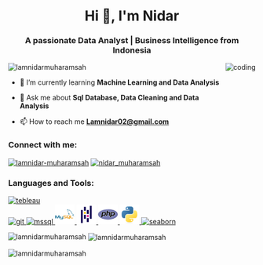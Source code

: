 <h1 align="center">Hi 👋, I'm Nidar</h1>
<h3 align="center">A passionate Data Analyst | Business Intelligence from Indonesia</h3>
<img align="right" alt="coding" widht="300" height="300" src="https://www.caxsol.com/assets/img/data-analysis.gif">

<p align="left"> <img src="https://komarev.com/ghpvc/?username=lamnidarmuharamsah&label=Profile%20views&color=0e75b6&style=flat" alt="lamnidarmuharamsah" /> </p>

- 🌱 I’m currently learning **Machine Learning and Data Analysis**

- 💬 Ask me about **Sql Database, Data Cleaning and Data Analysis**

- 📫 How to reach me **Lamnidar02@gmail.com**

<h3 align="left">Connect with me:</h3>
<p align="left">
<a href="https://linkedin.com/in/lamnidar-muharamsah" target="blank"><img align="center" src="https://raw.githubusercontent.com/rahuldkjain/github-profile-readme-generator/master/src/images/icons/Social/linked-in-alt.svg" alt="lamnidar-muharamsah" height="30" width="40" /></a>
<a href="https://instagram.com/nidar_muharamsah" target="blank"><img align="center" src="https://raw.githubusercontent.com/rahuldkjain/github-profile-readme-generator/master/src/images/icons/Social/instagram.svg" alt="nidar_muharamsah" height="30" width="40" /></a>
</p>

<h3 align="left">Languages and Tools:</h3>
<p align="left"> 

<a href="https://public.tableau.com/" target="_blank" rel="noreferrer"><img src="https://d1cnss1t6ao97n.cloudfront.net/mstatic/ea04db5/content/uploads/2016/10/tableau-hero-icon.png" alt="tebleau" width="40" height="40"/> </a>   
<a href="https://git-scm.com/" target="_blank" rel="noreferrer"> <img src="https://i.pinimg.com/736x/01/e5/00/01e500fca29c045d432b64f285f9c229.jpg" alt="git" width="40" height="40"/> </a> <a href="https://www.microsoft.com/en-us/sql-server" target="_blank" rel="noreferrer"> <img src="https://www.svgrepo.com/show/303229/microsoft-sql-server-logo.svg" alt="mssql" width="40" height="40"/> </a> <a href="https://www.mysql.com/" target="_blank" rel="noreferrer"> <img src="https://raw.githubusercontent.com/devicons/devicon/master/icons/mysql/mysql-original-wordmark.svg" alt="mysql" width="40" height="40"/> </a> <a href="https://pandas.pydata.org/" target="_blank" rel="noreferrer"> <img src="https://raw.githubusercontent.com/devicons/devicon/2ae2a900d2f041da66e950e4d48052658d850630/icons/pandas/pandas-original.svg" alt="pandas" width="40" height="40"/> </a> <a href="https://www.php.net" target="_blank" rel="noreferrer"> <img src="https://raw.githubusercontent.com/devicons/devicon/master/icons/php/php-original.svg" alt="php" width="40" height="40"/> </a> <a href="https://www.python.org" target="_blank" rel="noreferrer"> <img src="https://raw.githubusercontent.com/devicons/devicon/master/icons/python/python-original.svg" alt="python" width="40" height="40"/> </a> <a href="https://seaborn.pydata.org/" target="_blank" rel="noreferrer"> <img src="https://seaborn.pydata.org/_images/logo-mark-lightbg.svg" alt="seaborn" width="40" height="40"/> </a> </p>

<p><img align="left" src="https://github-readme-stats.vercel.app/api/top-langs?username=lamnidarmuharamsah&show_icons=true&locale=en&layout=compact" alt="lamnidarmuharamsah" /></p>

<p>&nbsp;<img align="center" src="https://github-readme-stats.vercel.app/api?username=lamnidarmuharamsah&show_icons=true&locale=en" alt="lamnidarmuharamsah" /></p>

<p><img align="center" src="https://github-readme-streak-stats.herokuapp.com/?user=lamnidarmuharamsah&" alt="lamnidarmuharamsah" /></p>

